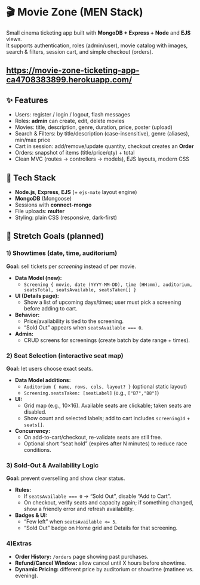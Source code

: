 # 🎬 Movie Zone (MEN Stack)
Small cinema ticketing app built with **MongoDB + Express + Node** and **EJS** views.  
It supports authentication, roles (admin/user), movie catalog with images, search & filters, session cart, and simple checkout (orders).

## https://movie-zone-ticketing-app-ca4708383899.herokuapp.com/

## ✨ Features

- Users: register / login / logout, flash messages
- Roles: **admin** can create, edit, delete movies
- Movies: title, description, genre, duration, price, poster (upload)
- Search & Filters: by title/description (case-insensitive), genre (aliases), min/max price
- Cart in session: add/remove/update quantity, checkout creates an **Order**
- Orders: snapshot of items (title/price/qty) + total
- Clean MVC (routes → controllers → models), EJS layouts, modern CSS



## 🧱 Tech Stack

- **Node.js**, **Express**, **EJS** (+ `ejs-mate` layout engine)
- **MongoDB** (Mongoose)
- Sessions with **connect-mongo**
- File uploads: **multer**
- Styling: plain CSS (responsive, dark-first)



## 🚀 Stretch Goals (planned)

### 1) Showtimes (date, time, auditorium)
**Goal:** sell tickets per *screening* instead of per movie.

- **Data Model (new):**
  - `Screening { movie, date (YYYY-MM-DD), time (HH:mm), auditorium, seatsTotal, seatsAvailable, seatsTaken[] }`
- **UI (Details page):**
  - Show a list of upcoming days/times; user must pick a screening before adding to cart.
- **Behavior:**
  - Price/availability is tied to the screening.
  - “Sold Out” appears when `seatsAvailable === 0`.
- **Admin:**
  - CRUD screens for screenings (create batch by date range + times).

### 2) Seat Selection (interactive seat map)
**Goal:** let users choose exact seats.

- **Data Model additions:**
  - `Auditorium { name, rows, cols, layout? }` (optional static layout)
  - `Screening.seatsTaken: [seatLabel]` (e.g., `["B7","B8"]`)
- **UI:**
  - Grid map (e.g., 10×16). Available seats are clickable; taken seats are disabled.
  - Show count and selected labels; add to cart includes `screeningId` + `seats[]`.
- **Concurrency:**
  - On add-to-cart/checkout, re-validate seats are still free.
  - Optional short “seat hold” (expires after N minutes) to reduce race conditions.

### 3) Sold-Out & Availability Logic
**Goal:** prevent overselling and show clear status.

- **Rules:**
  - If `seatsAvailable === 0` → “Sold Out”, disable “Add to Cart”.
  - On checkout, verify seats and capacity again; if something changed, show a friendly error and refresh availability.
- **Badges & UI:**
  - “Few left” when `seatsAvailable <= 5`.
  - “Sold Out” badge on Home grid and Details for that screening.

### 4)Extras
- **Order History:** `/orders` page showing past purchases.
- **Refund/Cancel Window:** allow cancel until X hours before showtime.
- **Dynamic Pricing:** different price by auditorium or showtime (matinee vs. evening).

